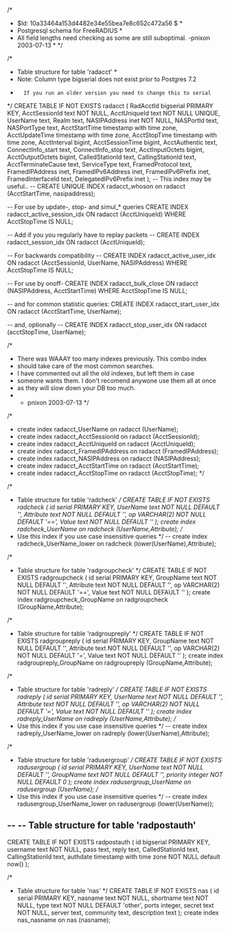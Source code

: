 /*
 * $Id: 10a33464a153d4482e34e55bea7e8c652c472a56 $  *
 * Postgresql schema for FreeRADIUS  *
 * All field lengths need checking as some are still suboptimal. -pnixon 2003-07-13  *
 */

/*
 * Table structure for table 'radacct' *
 * Note: Column type bigserial does not exist prior to Postgres 7.2 
 *       If you run an older version you need to change this to serial
 */
CREATE TABLE IF NOT EXISTS radacct (
        RadAcctId               bigserial PRIMARY KEY,
        AcctSessionId           text NOT NULL,
        AcctUniqueId            text NOT NULL UNIQUE,
        UserName                text,
        Realm                   text,
        NASIPAddress            inet NOT NULL,
        NASPortId               text,
        NASPortType             text,
        AcctStartTime           timestamp with time zone,
        AcctUpdateTime          timestamp with time zone,
        AcctStopTime            timestamp with time zone,
        AcctInterval            bigint,
        AcctSessionTime         bigint,
        AcctAuthentic           text,
        ConnectInfo_start       text,
        ConnectInfo_stop        text,
        AcctInputOctets         bigint,
        AcctOutputOctets        bigint,
        CalledStationId         text,
        CallingStationId        text,
        AcctTerminateCause      text,
        ServiceType             text,
        FramedProtocol          text,
        FramedIPAddress         inet,
        FramedIPv6Address       inet,
        FramedIPv6Prefix        inet,
        FramedInterfaceId       text,
        DelegatedIPv6Prefix     inet
);
-- This index may be useful..
-- CREATE UNIQUE INDEX radacct_whoson on radacct (AcctStartTime, nasipaddress);

-- For use by update-, stop- and simul_* queries
CREATE INDEX radacct_active_session_idx ON radacct (AcctUniqueId) WHERE AcctStopTime IS NULL;

-- Add if you you regularly have to replay packets
-- CREATE INDEX radacct_session_idx ON radacct (AcctUniqueId);

-- For backwards compatibility
-- CREATE INDEX radacct_active_user_idx ON radacct (AcctSessionId, UserName, NASIPAddress) WHERE AcctStopTime IS NULL;

-- For use by onoff-
CREATE INDEX radacct_bulk_close ON radacct (NASIPAddress, AcctStartTime) WHERE AcctStopTime IS NULL;

-- and for common statistic queries:
CREATE INDEX radacct_start_user_idx ON radacct (AcctStartTime, UserName);

-- and, optionally
-- CREATE INDEX radacct_stop_user_idx ON radacct (acctStopTime, UserName);

/*
 * There was WAAAY too many indexes previously. This combo index
 * should take care of the most common searches.
 * I have commented out all the old indexes, but left them in case
 * someone wants them. I don't recomend anywone use them all at once
 * as they will slow down your DB too much.
 *  - pnixon 2003-07-13
 */

/*
 * create index radacct_UserName on radacct (UserName);
 * create index radacct_AcctSessionId on radacct (AcctSessionId);
 * create index radacct_AcctUniqueId on radacct (AcctUniqueId);
 * create index radacct_FramedIPAddress on radacct (FramedIPAddress);
 * create index radacct_NASIPAddress on radacct (NASIPAddress);
 * create index radacct_AcctStartTime on radacct (AcctStartTime);
 * create index radacct_AcctStopTime on radacct (AcctStopTime);
*/



/*
 * Table structure for table 'radcheck'
 */
CREATE TABLE IF NOT EXISTS radcheck (
        id                      serial PRIMARY KEY,
        UserName                text NOT NULL DEFAULT '',
        Attribute               text NOT NULL DEFAULT '',
        op                      VARCHAR(2) NOT NULL DEFAULT '==',
        Value                   text NOT NULL DEFAULT ''
);
create index radcheck_UserName on radcheck (UserName,Attribute);
/*
 * Use this index if you use case insensitive queries
 */
-- create index radcheck_UserName_lower on radcheck (lower(UserName),Attribute);

/*
 * Table structure for table 'radgroupcheck'
 */
CREATE TABLE IF NOT EXISTS radgroupcheck (
        id                      serial PRIMARY KEY,
        GroupName               text NOT NULL DEFAULT '',
        Attribute               text NOT NULL DEFAULT '',
        op                      VARCHAR(2) NOT NULL DEFAULT '==',
        Value                   text NOT NULL DEFAULT ''
);
create index radgroupcheck_GroupName on radgroupcheck (GroupName,Attribute);

/*
 * Table structure for table 'radgroupreply'
 */
CREATE TABLE IF NOT EXISTS radgroupreply (
        id                      serial PRIMARY KEY,
        GroupName               text NOT NULL DEFAULT '',
        Attribute               text NOT NULL DEFAULT '',
        op                      VARCHAR(2) NOT NULL DEFAULT '=',
        Value                   text NOT NULL DEFAULT ''
);
create index radgroupreply_GroupName on radgroupreply (GroupName,Attribute);

/*
 * Table structure for table 'radreply'
 */
CREATE TABLE IF NOT EXISTS radreply (
        id                      serial PRIMARY KEY,
        UserName                text NOT NULL DEFAULT '',
        Attribute               text NOT NULL DEFAULT '',
        op                      VARCHAR(2) NOT NULL DEFAULT '=',
        Value                   text NOT NULL DEFAULT ''
);
create index radreply_UserName on radreply (UserName,Attribute);
/*
 * Use this index if you use case insensitive queries
 */
-- create index radreply_UserName_lower on radreply (lower(UserName),Attribute);

/*
 * Table structure for table 'radusergroup'
 */
CREATE TABLE IF NOT EXISTS radusergroup (
        id                      serial PRIMARY KEY,
        UserName                text NOT NULL DEFAULT '',
        GroupName               text NOT NULL DEFAULT '',
        priority                integer NOT NULL DEFAULT 0
);
create index radusergroup_UserName on radusergroup (UserName);
/*
 * Use this index if you use case insensitive queries
 */
-- create index radusergroup_UserName_lower on radusergroup (lower(UserName));

--
-- Table structure for table 'radpostauth'
--

CREATE TABLE IF NOT EXISTS radpostauth (
        id                      bigserial PRIMARY KEY,
        username                text NOT NULL,
        pass                    text,
        reply                   text,
        CalledStationId         text,
        CallingStationId        text,
        authdate                timestamp with time zone NOT NULL default now()
);

/*
 * Table structure for table 'nas'
 */
CREATE TABLE IF NOT EXISTS nas (
        id                      serial PRIMARY KEY,
        nasname                 text NOT NULL,
        shortname               text NOT NULL,
        type                    text NOT NULL DEFAULT 'other',
        ports                   integer,
        secret                  text NOT NULL,
        server                  text,
        community               text,
        description             text
);
create index nas_nasname on nas (nasname);

